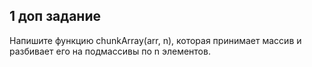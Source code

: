 ## 1 доп задание

Напишите функцию chunkArray(arr, n), которая принимает массив и разбивает его на подмассивы по n элементов.

